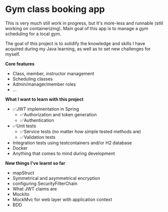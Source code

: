 # Gym class booking app
This is very much still work in progress, but It's more-less and runnable (still working on containerizing). Main goal of this app is to manage a gym scheduling for a local gym.

The goal of this project is to solidify the knowledge and skills I have acquired during my Java learning, as well as to set new challenges for myself.

**Core features**
- Class, member, instructor management
- Scheduling classes
- Admin/manager/member roles
- ...

**What I want to learn with this project**
- ✅JWT implementation in Spring
  - ✅Authorization and token generation
  - ✅Authentication
- ✅Unit tests
  - ✅Service tests (no matter how simple tested methods are)
  - ✅Validation tests
- Integration tests using testcontainers and/or H2 database
- Docker
- Anything that comes to mind during development

**New things I've learnt so far**
- mapStruct
- Symmetrical and asymmetrical encryption
- configuring SecurityFilterChain
- What JWT claims are
- Mockito
- MockMvc for web layer with application context
- BDD